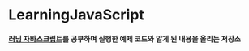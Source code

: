 # LearningJavaScript
#### [러닝 자바스크립트](http://www.yes24.com/Product/Goods/42806896?Acode=101)를 공부하며 실행한 예제 코드와 알게 된 내용을 올리는 저장소